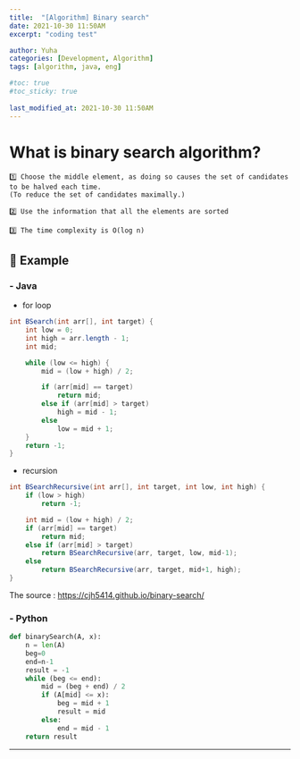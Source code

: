 ```yaml
---
title:  "[Algorithm] Binary search"
date: 2021-10-30 11:50AM
excerpt: "coding test"

author: Yuha
categories: [Development, Algorithm]
tags: [algorithm, java, eng]

#toc: true
#toc_sticky: true
 
last_modified_at: 2021-10-30 11:50AM
---
```


# **What is binary search algorithm?**
```text
1️⃣ Choose the middle element, as doing so causes the set of candidates to be halved each time.
(To reduce the set of candidates maximally.)

2️⃣ Use the information that all the elements are sorted

3️⃣ The time complexity is O(log n)
```
## 📌 Example
### - Java
- for loop
```java
int BSearch(int arr[], int target) {
    int low = 0;
    int high = arr.length - 1;
    int mid;

    while (low <= high) {
        mid = (low + high) / 2;

        if (arr[mid] == target)
            return mid;
        else if (arr[mid] > target)
            high = mid - 1;
        else
            low = mid + 1;
    }
    return -1;
}
```
- recursion
```java
int BSearchRecursive(int arr[], int target, int low, int high) {
    if (low > high)
        return -1;

    int mid = (low + high) / 2;
    if (arr[mid] == target)
        return mid;
    else if (arr[mid] > target)
        return BSearchRecursive(arr, target, low, mid-1);
    else
        return BSearchRecursive(arr, target, mid+1, high);
}
```

The source : <https://cjh5414.github.io/binary-search/>


### - Python
```python
def binarySearch(A, x): 
    n = len(A)
    beg=0
    end=n-1
    result = -1
    while (beg <= end):
        mid = (beg + end) / 2 
        if (A[mid] <= x):
            beg = mid + 1
            result = mid 
        else:
            end = mid - 1 
    return result
```
---